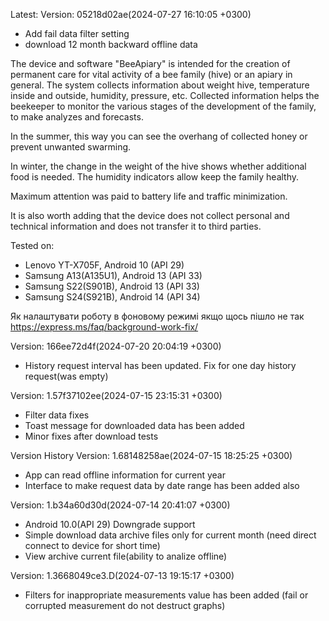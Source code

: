 Latest:
Version:  05218d02ae(2024-07-27 16:10:05 +0300)
  - Add fail data filter setting
  - download 12 month backward offline data

 The device and software "BeeApiary" is intended for the creation of permanent care for vital activity of a bee family (hive) or an apiary in general. The system collects information about weight hive, temperature inside and outside, humidity, pressure, etc. Collected information helps the beekeeper to monitor the various stages of the development of the family, to make analyzes and forecasts. 

In the summer, this way you can see the overhang of collected honey or prevent unwanted swarming.    

In winter, the change in the weight of the hive shows whether additional food is needed. The humidity indicators allow keep the family healthy.

Maximum attention was paid to battery life and traffic minimization.

It is also worth adding that the device does not collect personal and technical information and does not transfer it to third parties.

Tested on:
 - Lenovo YT-X705F, Android 10 (API 29)
 - Samsung A13(A135U1), Android 13 (API 33)
 - Samsung S22(S901B), Android 13 (API 33) 
 - Samsung S24(S921B), Android 14 (API 34)

Як налаштувати роботу в фоновому режимі якщо щось пішло не так
https://express.ms/faq/background-work-fix/

Version:  166ee72d4f(2024-07-20 20:04:19 +0300)
  - History request interval has been updated. Fix for one day history request(was empty)

Version:  1.57f37102ee(2024-07-15 23:15:31 +0300)
  - Filter data fixes
  - Toast message for downloaded data has been added
  - Minor fixes after download tests

Version History
Version:  1.68148258ae(2024-07-15 18:25:25 +0300)
  - App can read offline information for current year
  - Interface to make request data by date range has been added also

Version:  1.b34a60d30d(2024-07-14 20:41:07 +0300)
  - Android 10.0(API 29) Downgrade support
  - Simple download data archive files only for current month (need direct connect to device for short time)
  - View archive current file(ability to analize offline)

Version:  1.3668049ce3.D(2024-07-13 19:15:17 +0300)
  - Filters for inappropriate measurements value has been added (fail or corrupted measurement do not destruct graphs)
